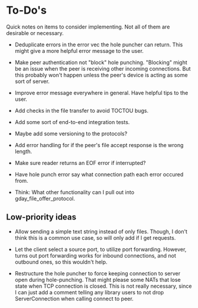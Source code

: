 # To-Do's
Quick notes on items to consider implementing.
Not all of them are desirable or necessary.

- Deduplicate errors in the error vec the hole puncher can return.
  This might give a more helpful error message to the user.

- Make peer authentication not "block" hole punching.
  "Blocking" might be an issue when the peer is receiving other
  incoming connections. But this probably won't happen unless
  the peer's device is acting as some sort of server.

- Improve error message everywhere in general. Have helpful tips to the user.

- Add checks in the file transfer to avoid TOCTOU bugs.

- Add some sort of end-to-end integration tests.

- Maybe add some versioning to the protocols?

- Add error handling for if the peer's file accept response is the wrong length.

- Make sure reader returns an EOF error if interrupted?

- Have hole punch error say what connection path each error occured from.

- Think: What other functionality can I pull out into gday_file_offer_protocol.

## Low-priority ideas

- Allow sending a simple text string instead of only files.
  Though, I don't think this is a common use case, so will only
  add if I get requests.

- Let the client select a source port, to utilize port forwarding.
  However, turns out port forwarding works for inbound connections,
  and not outbound ones, so this wouldn't help.

- Restructure the hole puncher to force keeping connection to server open
  during hole-punching. That might please some NATs that lose state when TCP connection is closed.
  This is not really necessary, since I can just add a comment
  telling any library users to not drop ServerConnection when calling connect to peer.